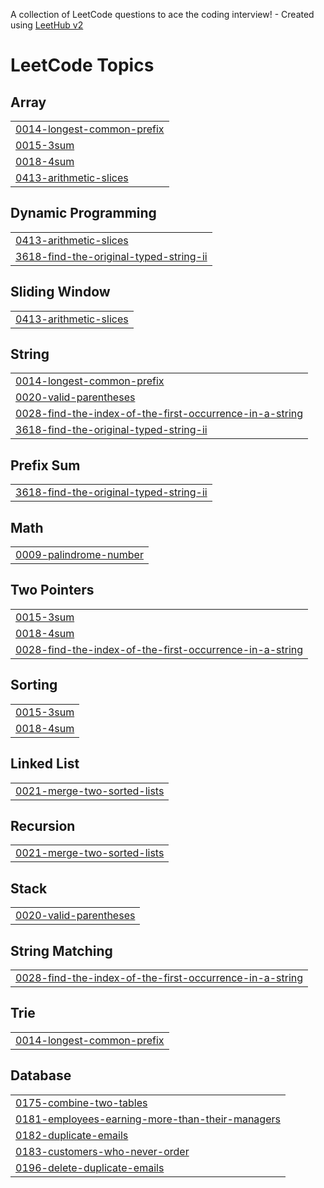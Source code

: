 A collection of LeetCode questions to ace the coding interview! - Created using [LeetHub v2](https://github.com/arunbhardwaj/LeetHub-2.0)
<!---LeetCode Topics Start-->
# LeetCode Topics
## Array
|  |
| ------- |
| [0014-longest-common-prefix](https://github.com/Ayush-parija/Leetcode_Problem_Solving/tree/master/0014-longest-common-prefix) |
| [0015-3sum](https://github.com/Ayush-parija/Leetcode_Problem_Solving/tree/master/0015-3sum) |
| [0018-4sum](https://github.com/Ayush-parija/Leetcode_Problem_Solving/tree/master/0018-4sum) |
| [0413-arithmetic-slices](https://github.com/Ayush-parija/Leetcode_Problem_Solving/tree/master/0413-arithmetic-slices) |
## Dynamic Programming
|  |
| ------- |
| [0413-arithmetic-slices](https://github.com/Ayush-parija/Leetcode_Problem_Solving/tree/master/0413-arithmetic-slices) |
| [3618-find-the-original-typed-string-ii](https://github.com/Ayush-parija/Leetcode_Problem_Solving/tree/master/3618-find-the-original-typed-string-ii) |
## Sliding Window
|  |
| ------- |
| [0413-arithmetic-slices](https://github.com/Ayush-parija/Leetcode_Problem_Solving/tree/master/0413-arithmetic-slices) |
## String
|  |
| ------- |
| [0014-longest-common-prefix](https://github.com/Ayush-parija/Leetcode_Problem_Solving/tree/master/0014-longest-common-prefix) |
| [0020-valid-parentheses](https://github.com/Ayush-parija/Leetcode_Problem_Solving/tree/master/0020-valid-parentheses) |
| [0028-find-the-index-of-the-first-occurrence-in-a-string](https://github.com/Ayush-parija/Leetcode_Problem_Solving/tree/master/0028-find-the-index-of-the-first-occurrence-in-a-string) |
| [3618-find-the-original-typed-string-ii](https://github.com/Ayush-parija/Leetcode_Problem_Solving/tree/master/3618-find-the-original-typed-string-ii) |
## Prefix Sum
|  |
| ------- |
| [3618-find-the-original-typed-string-ii](https://github.com/Ayush-parija/Leetcode_Problem_Solving/tree/master/3618-find-the-original-typed-string-ii) |
## Math
|  |
| ------- |
| [0009-palindrome-number](https://github.com/Ayush-parija/Leetcode_Problem_Solving/tree/master/0009-palindrome-number) |
## Two Pointers
|  |
| ------- |
| [0015-3sum](https://github.com/Ayush-parija/Leetcode_Problem_Solving/tree/master/0015-3sum) |
| [0018-4sum](https://github.com/Ayush-parija/Leetcode_Problem_Solving/tree/master/0018-4sum) |
| [0028-find-the-index-of-the-first-occurrence-in-a-string](https://github.com/Ayush-parija/Leetcode_Problem_Solving/tree/master/0028-find-the-index-of-the-first-occurrence-in-a-string) |
## Sorting
|  |
| ------- |
| [0015-3sum](https://github.com/Ayush-parija/Leetcode_Problem_Solving/tree/master/0015-3sum) |
| [0018-4sum](https://github.com/Ayush-parija/Leetcode_Problem_Solving/tree/master/0018-4sum) |
## Linked List
|  |
| ------- |
| [0021-merge-two-sorted-lists](https://github.com/Ayush-parija/Leetcode_Problem_Solving/tree/master/0021-merge-two-sorted-lists) |
## Recursion
|  |
| ------- |
| [0021-merge-two-sorted-lists](https://github.com/Ayush-parija/Leetcode_Problem_Solving/tree/master/0021-merge-two-sorted-lists) |
## Stack
|  |
| ------- |
| [0020-valid-parentheses](https://github.com/Ayush-parija/Leetcode_Problem_Solving/tree/master/0020-valid-parentheses) |
## String Matching
|  |
| ------- |
| [0028-find-the-index-of-the-first-occurrence-in-a-string](https://github.com/Ayush-parija/Leetcode_Problem_Solving/tree/master/0028-find-the-index-of-the-first-occurrence-in-a-string) |
## Trie
|  |
| ------- |
| [0014-longest-common-prefix](https://github.com/Ayush-parija/Leetcode_Problem_Solving/tree/master/0014-longest-common-prefix) |
## Database
|  |
| ------- |
| [0175-combine-two-tables](https://github.com/Ayush-parija/Leetcode_Problem_Solving/tree/master/0175-combine-two-tables) |
| [0181-employees-earning-more-than-their-managers](https://github.com/Ayush-parija/Leetcode_Problem_Solving/tree/master/0181-employees-earning-more-than-their-managers) |
| [0182-duplicate-emails](https://github.com/Ayush-parija/Leetcode_Problem_Solving/tree/master/0182-duplicate-emails) |
| [0183-customers-who-never-order](https://github.com/Ayush-parija/Leetcode_Problem_Solving/tree/master/0183-customers-who-never-order) |
| [0196-delete-duplicate-emails](https://github.com/Ayush-parija/Leetcode_Problem_Solving/tree/master/0196-delete-duplicate-emails) |
<!---LeetCode Topics End-->